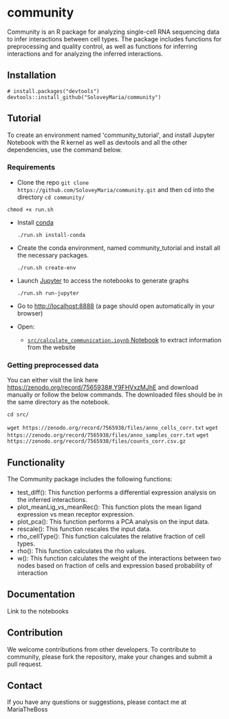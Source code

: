 # community
Community is an R package for analyzing single-cell RNA sequencing data to infer interactions between cell types. The package includes functions for preprocessing and quality control, as well as functions for inferring interactions and for analyzing the inferred interactions.

## Installation
```{r df-drop-ok, class.source="bg-success"}
# install.packages("devtools")
devtools::install_github("SoloveyMaria/community")
```
## Tutorial

To create an environment named 'community_tutorial', and install Jupyter Notebook with the R kernel as well as devtools and all the other dependencies, use the command below. 

### Requirements

- Clone the repo
    ```git clone https://github.com/SoloveyMaria/community.git``` and then cd into the directory ```cd community/```

```chmod +x run.sh```

- Install [conda](https://conda.io/miniconda.html)

    ```
    ./run.sh install-conda
    ```

- Create the conda environment, named community_tutorial and install all the necessary packages.

    ```
    ./run.sh create-env
    ```
- Launch [Jupyter](https://jupyter.org/) to access the notebooks to generate graphs

    ```
    ./run.sh run-jupyter
    ```

- Go to [http://localhost:8888](http://localhost:8888) (a page should open automatically in your browser)
- Open:
    - [`src/calculate_communication.ipynb` Notebook](http://localhost:8888/notebooks/src/extract_data_from_website.ipynb) to extract information from the website
    
### Getting preprocessed data

You can either visit the link here https://zenodo.org/record/7565938#.Y9FHVxzMJhE and download manually or follow the below commands. The downloaded files should be in the same directory as the notebook. 

```cd src/```

```wget https://zenodo.org/record/7565938/files/anno_cells_corr.txt```
```wget https://zenodo.org/record/7565938/files/anno_samples_corr.txt```
```wget https://zenodo.org/record/7565938/files/counts_corr.csv.gz```
    
    
## Functionality
The Community package includes the following functions:

- test_diff(): This function performs a differential expression analysis on the inferred interactions.
- plot_meanLig_vs_meanRec(): This function plots the mean ligand expression vs mean receptor expression.
- plot_pca(): This function performs a PCA analysis on the input data.
- rescale(): This function rescales the input data.
- rho_cellType(): This function calculates the relative fraction of cell types.
- rho(): This function calculates the rho values.
- w(): This function calculates the weight of the interactions between two nodes based on fraction of cells and expression based probability of interaction

## Documentation

Link to the notebooks

## Contribution

We welcome contributions from other developers. To contribute to community, please fork the repository, make your changes and submit a pull request.

## Contact

If you have any questions or suggestions, please contact me at MariaTheBoss
